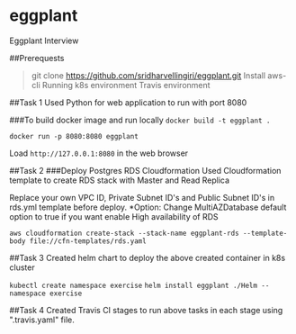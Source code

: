 # eggplant
Eggplant Interview

##Prerequests

>git clone https://github.com/sridharvellingiri/eggplant.git 
>Install aws-cli
>Running k8s environment
>Travis environment

##Task 1
Used Python for web application to run with port 8080

###To build docker image and run locally
`docker build -t eggplant .`

`docker run -p 8080:8080 eggplant`

Load `http://127.0.0.1:8080` in the web browser

##Task 2
###Deploy Postgres RDS Cloudformation
Used Cloudformation template to create RDS stack with Master and Read Replica

Replace your own VPC ID, Private Subnet ID's and Public Subnet ID's in rds.yml template before deploy. 
*Option: Change MultiAZDatabase  default option to true if you want enable High availability of RDS

`aws cloudformation create-stack --stack-name eggplant-rds --template-body file://cfn-templates/rds.yaml`

##Task 3
Created helm chart to deploy the above created container in k8s cluster

`kubectl create namespace exercise`
`helm install eggplant ./Helm --namespace exercise`

##Task 4
Created Travis CI stages to run above tasks in each stage using ".travis.yaml" file.